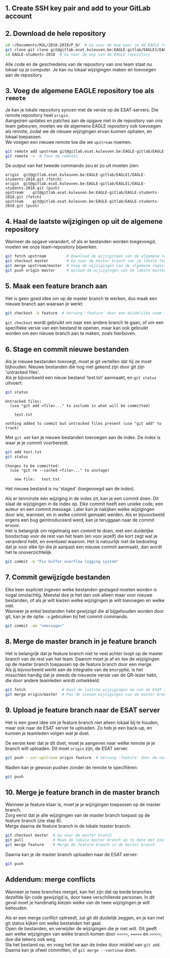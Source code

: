 ## 1. Create SSH key pair and add to your GitLab account

## 2. Download de hele repository
```sh
cd ~/Documents/KUL/2018-2019/P_O/  # Ga naar de map waar je de EAGLE repository wilt opslaan
git clone git clone git@gitlab.esat.kuleuven.be:EAGLE-gitlab/EAGLE1/EAGLE-students-2018.git
cd EAGLE-students-2018  # Ga naar de map van de EAGLE repository
```
Alle code en de geschiedenis van de repository van ons team staat nu lokaal op je computer. Je kan nu lokaal wijzigingen maken en toevoegen aan de repository.

## 3. Voeg de algemene EAGLE repository toe als `remote`
Je kan je lokale repository syncen met de versie op de ESAT-servers. Die remote repository heet `origin`.  
Aangezien updates en patches aan de opgave niet in de repository van ons team gebeuren, moeten we de algemene EAGLE repository ook toevoegen als remote, zodat we de nieuwe wijzigingen ervan kunnen ophalen, en lokaal toepassen.  
We voegen een nieuwe remote toe die we `upstream` noemen.  
```sh
git remote add upstream git@gitlab.esat.kuleuven.be:EAGLE-gitlab/EAGLE-students-2018.git
git remote -v  # Toon de remotes
```
De output van het tweede commando zou er zo uit moeten zien:
```
origin	git@gitlab.esat.kuleuven.be:EAGLE-gitlab/EAGLE1/EAGLE-students-2018.git (fetch)
origin	git@gitlab.esat.kuleuven.be:EAGLE-gitlab/EAGLE1/EAGLE-students-2018.git (push)
upstream	git@gitlab.esat.kuleuven.be:EAGLE-gitlab/EAGLE-students-2018.git (fetch)
upstream	git@gitlab.esat.kuleuven.be:EAGLE-gitlab/EAGLE-students-2018.git (push)
```
## 4. Haal de laatste wijzigingen op uit de algemene repository
Wanneer de opgave verandert, of als er bestanden worden toegevoegd, moeten we onze team-repository bijwerken.
```sh
git fetch upstream         # Download de wijzigingen van de algemene repository, zonder ze lokaal toe te passen
git checkout master        # Ga naar de master branch van je lokale team-repository
git merge upstream/master  # Voeg de wijzigingen van de algemene repository samen met de lokale master branch
git push origin master     # Upload de wijzigingen van de lokale master branch naar de team-repository op de ESAT-server (origin)
```
## 5. Maak een feature branch aan
Het is geen goed idee om op de master branch te werken, dus maak een nieuwe branch aan waaraan je werkt:
```sh
git checkout -b feature  # Vervang 'feature' door een duidelijke naam (zonder spaties)
```
`git checkout` wordt gebruikt om naar een andere branch te gaan, of om een specifieke versie van een bestand te openen, maar kan ook gebruikt worden om een nieuwe branch aan te maken, zoals hierboven.

## 6. Stage en commit nieuwe bestanden
Als je nieuwe bestanden toevoegt, moet je git vertellen dat hij ze moet bijhouden. Nieuwe bestanden die nog niet gekend zijn door git zijn 'untracked files'.  
Als je bijvoorbeeld een nieuw bestand 'test.txt' aanmaakt, en `git status` uitvoert:
```sh
git status
```
```
Untracked files:
  (use "git add <file>..." to include in what will be committed)

	test.txt

nothing added to commit but untracked files present (use "git add" to track)
```
Met `git add` kan je nieuwe bestanden toevoegen aan de index. De index is waar je je commit voorbereidt.
```sh
git add test.txt
git status
```
```
Changes to be committed:
  (use "git rm --cached <file>..." to unstage)

	new file:   test.txt

```
Het nieuwe bestand is nu 'staged' (toegevoegd aan de index).

Als er tenminste één wijziging in de index zit, kan je een commit doen. Dit slaat de wijzigingen in de index op. Elke commit heeft een unieke code, een auteur en een commit message. Later kan je nakijken welke wijzigingen door wie, wanneer, en in welke commit gemaakt werden. Als er bijvoorbeeld ergens een bug geïntroduceerd werd, kan je teruggaan naar de commit ervoor.  
Het is belangrijk om regelmatig een commit te doen, met een duidelijke boodschap voor de rest van het team (en voor jezelf) die kort zegt wat je veranderd hebt, en eventueel waarom. Het is natuurlijk niet de bedoeling dat je voor elke lijn die je aanpast een nieuwe commit aanmaakt, dan wordt het te onoverzichtelijk.

```sh
git commit -m "Fix buffer overflow logging system"
```

## 7. Commit gewijzigde bestanden
Elke keer expliciet ingeven welke bestanden gestaged moeten worden is nogal omslachtig. Meestal doe je het dan ook alleen maar voor nieuwe bestanden, of als je wilt kiezen welke wijzigingen je wilt toevoegen en welke niet.  
Wanneer je enkel bestanden hebt gewijzigd die al bijgehouden worden door git, kan je de optie `-a` gebruiken bij het commit commando.

```sh
git commit -am "<message>"
```

## 8. Merge de master branch in je feature branch
Het is belangrijk dat je feature branch niet te veel achter loopt op de master branch van de rest van het team. Daarom moet je af en toe de wijzigingen op de master branch toepassen op de feature branch door een merge.  
Als jij bijvoorbeeld werkt aan de integratie van de encryptie, is het misschien handig dat je steeds de nieuwste versie van de QR-lezer hebt, die door andere teamleden wordt ontwikkeld.
```sh
git fetch                # Haal de laatste wijzigingen op van de ESAT server
git merge origin/master  # Pas de nieuwe wijzigingen van de master branch toe op je huidige branch
```

## 9. Upload je feature branch naar de ESAT server
Het is een goed idee om je feature branch niet alleen lokaal bij te houden, maar ook naar de ESAT server te uploaden. Zo heb je een back-up, en kunnen je teamleden volgen wat je doet.

De eerste keer dat je dit doet, moet je aangeven naar welke remote je je branch wilt uploaden. Dit moet `origin` zijn, de ESAT server.
```sh
git push --set-upstream origin feature  # Vervang 'feature' door de naam van je feature branch
```
Nadien kan je gewoon pushen zonder de remote te specifiëren:
```sh
git push
```
## 10. Merge je feature branch in de master branch
Wanneer je feature klaar is, moet je je wijzigingen toepassen op de master branch.  
Zorg eerst dat je alle wijzigingen van de master branch toepast op de feature branch (zie stap 8).  
Merge daarna de feature branch in de lokale master branch:
```sh
git checkout master  # Ga naar de master branch
git pull             # Maak de lokale master branch up to date met die op de ESAT server
git merge feature    # Merge de feature branch in de master branch
```
Daarna kan je de master branch uploaden naar de ESAT server:
```sh
git push
```

## Addendum: merge conflicts
Wanneer je twee branches merget, kan het zijn dat op beide branches dezelfde lijn code gewijzigd is, door twee verschillende personen. In dit geval moet je handmatig kiezen welke van de twee wijzigingen je wilt behouden.

Als er een merge conflict optreedt, zal git dit duidelijk zeggen, en je kan met git status kijken om welke bestanden het gaat.  
Open de bestanden, en verwijder de wijzigingen die je niet wilt. Git geeft aan welke wijzigingen van welke branch komen door `<<<<<`, `=====` en `>>>>>`, doe die tekens ook weg.  
Sla het bestand op, en voeg het toe aan de index door middel van `git add`.  
Daarna kan je ofwel committen, of `git merge --continue` doen.